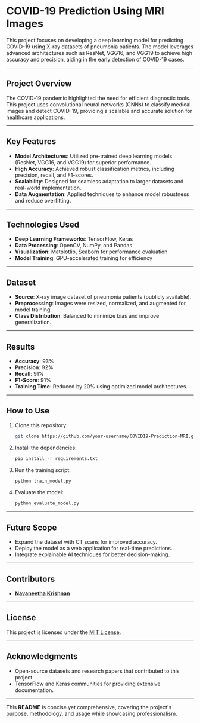 # **COVID-19 Prediction Using MRI Images**

This project focuses on developing a deep learning model for predicting COVID-19 using X-ray datasets of pneumonia patients. The model leverages advanced architectures such as ResNet, VGG16, and VGG19 to achieve high accuracy and precision, aiding in the early detection of COVID-19 cases.  

---

## **Project Overview**  
The COVID-19 pandemic highlighted the need for efficient diagnostic tools. This project uses convolutional neural networks (CNNs) to classify medical images and detect COVID-19, providing a scalable and accurate solution for healthcare applications.  

---

## **Key Features**  
- **Model Architectures**: Utilized pre-trained deep learning models (ResNet, VGG16, and VGG19) for superior performance.  
- **High Accuracy**: Achieved robust classification metrics, including precision, recall, and F1-scores.  
- **Scalability**: Designed for seamless adaptation to larger datasets and real-world implementation.  
- **Data Augmentation**: Applied techniques to enhance model robustness and reduce overfitting.  

---

## **Technologies Used**  
- **Deep Learning Frameworks**: TensorFlow, Keras  
- **Data Processing**: OpenCV, NumPy, and Pandas  
- **Visualization**: Matplotlib, Seaborn for performance evaluation  
- **Model Training**: GPU-accelerated training for efficiency  

---

## **Dataset**  
- **Source**: X-ray image dataset of pneumonia patients (publicly available).  
- **Preprocessing**: Images were resized, normalized, and augmented for model training.  
- **Class Distribution**: Balanced to minimize bias and improve generalization.  

---

## **Results**  
- **Accuracy**: 93%  
- **Precision**: 92%  
- **Recall**: 91%  
- **F1-Score**: 91%  
- **Training Time**: Reduced by 20% using optimized model architectures.  

---

## **How to Use**  
1. Clone this repository:  
   ```bash  
   git clone https://github.com/your-username/COVID19-Prediction-MRI.git  
   ```  
2. Install the dependencies:  
   ```bash  
   pip install -r requirements.txt  
   ```  
3. Run the training script:  
   ```bash  
   python train_model.py  
   ```  
4. Evaluate the model:  
   ```bash  
   python evaluate_model.py  
   ```  

---

## **Future Scope**  
- Expand the dataset with CT scans for improved accuracy.  
- Deploy the model as a web application for real-time predictions.  
- Integrate explainable AI techniques for better decision-making.  

---

## **Contributors**  
- **[Navaneetha Krishnan](https://github.com/TheGraphicKing/)**  

---

## **License**  
This project is licensed under the [MIT License](LICENSE).  

---

## **Acknowledgments**  
- Open-source datasets and research papers that contributed to this project.  
- TensorFlow and Keras communities for providing extensive documentation.  

--- 

This **README** is concise yet comprehensive, covering the project's purpose, methodology, and usage while showcasing professionalism.
